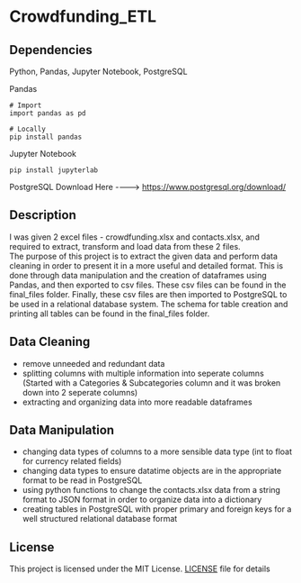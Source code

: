 # Crowdfunding_ETL

Dependencies
-------------
Python, Pandas, Jupyter Notebook, PostgreSQL

Pandas
```
# Import
import pandas as pd

# Locally 
pip install pandas
```

Jupyter Notebook
```
pip install jupyterlab
```

PostgreSQL
Download Here ----> https://www.postgresql.org/download/


Description
-------------
I was given 2 excel files - crowdfunding.xlsx and contacts.xlsx, and required to extract, transform and load data from these 2 files. <br>
The purpose of this project is to extract the given data and perform data cleaning in order to present it in a more useful and detailed format. This is done through data manipulation and the creation of dataframes using Pandas, and then exported to csv files. These csv files can be found in the final_files folder. Finally, these csv files are then imported to PostgreSQL to be used in a relational database system. The schema for table creation and printing all tables can be found in the final_files folder. 

Data Cleaning
-------------
- remove unneeded and redundant data
- splitting columns with multiple information into seperate columns (Started with a Categories & Subcategories column and it was broken down into 2 seperate columns)
- extracting and organizing data into more readable dataframes

Data Manipulation
------------------
- changing data types of columns to a more sensible data type (int to float for currency related fields)
- changing data types to ensure datatime objects are in the appropriate format to be read in PostgreSQL
- using python functions to change the contacts.xlsx data from a string format to JSON format in order to organize data into a dictionary
- creating tables in PostgreSQL with proper primary and foreign keys for a well structured relational database format

License
--------
This project is licensed under the MIT License. <a href = "https://github.com/HGrewal13/Crowdfunding_ETL/blob/main/LICENSE">LICENSE</a> file for details
